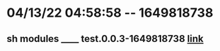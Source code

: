 # 04/13/22 04:58:58 -- 1649818738
## sh modules ____ test.0.0.3-1649818738 [link](https://github.com/danielclough/testnet-docker/blob/main/log/0.0.3-1649818738.md)
